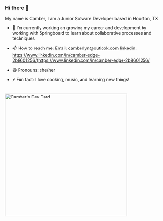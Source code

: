 ### Hi there 👋

My name is Camber, I am a Junior Sotware Developer based in Houston, TX

- 🔭 I’m currently working on growing my career and development by working with Springboard to learn about collaborative processes and techniques
  
- 📫 How to reach me:
  Email: camberlyn@outlook.com
  linkedin: https://www.linkedin.com/in/camber-edge-2b8601256/)https://www.linkedin.com/in/camber-edge-2b8601256/
- 😄 Pronouns: she/her
- ⚡ Fun fact: I love cooking, music, and learning new things!
<br>
<a href="https://app.daily.dev/cedge2"><img src="https://api.daily.dev/devcards/76a757021a4d4451a39e7c3fac17b9e5.png?r=uma" width="400" alt="Camber's Dev Card"/></a>
